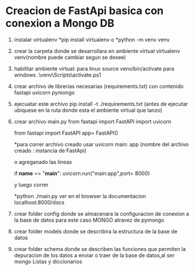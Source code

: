 # Creacion de FastApi basica con conexion a Mongo DB
1) instalar virtualenv
    *pip install virtualenv
    o
    *python -m venv venv

2) crear la carpeta donde se desarrollara en ambiente virtual
    virtualenv venv(nombre puede cambiar segun se desee)

3) habilitar ambiente virtual:
    para linux source venv/bin/activate 
    para windows .\venv\Scripts\activate.ps1

4) crear archivo de librerias necesarias (requirements.txt) con contenido fastapi uvicorn pymongo

5) ejecuatar este archivo pip install -t ./requirements.txt (antes de ejecutar ubiquese en la ruta donde esta el ambiente virtual que lanzo)

6) crear archivo main.py
    from fastapi import FastAPI
    import uvicorn

    from fastapi import FastAPI
    app= FastAPI()

    *para correr archivo creado usar
    uvicorn main: app (nombre del archivo creado : instancia de FastApi)

    o agreganado las lineas

    if __name__ == "__main__":
        uvicorn.run("main:app",port= 8000)

    y luego correr 

    *python ./main.py
    ver en el browser la documentacion
    localhost:8000/docs
7) crear folder config donde se almacenara la configuracion de conexion a la base de datos para este caso MONGO atravez de pymongo

8) crear folder models donde se describira la estructura de la base de datos

9) crear folder schema donde se describen las funciones que permiten la depuracion de los datos a enviar o traer de la base de datos,al ser mongo Listas y diccionarios
